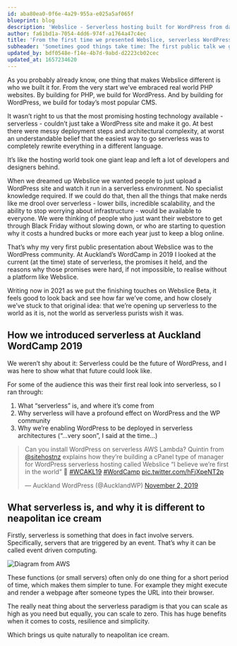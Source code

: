 ```yaml
---
id: aba80ea0-0f6e-4a29-955a-e025a5af065f
blueprint: blog
description: 'Webslice - Serverless hosting built for WordPress from day 1'
author: fa61bd1a-7054-4dd6-974f-a1764a47c4ec
title: 'From the first time we presented Webslice, serverless WordPress was the dream'
subheader: 'Sometimes good things take time: The first public talk we gave about Webslice in 2019 presented a vision of WordPress sites deployed to serverless without complications.'
updated_by: bdf0548e-f14e-4b7d-9abd-d2223cb02cec
updated_at: 1657234620
---
```

As you probably already know, one thing that makes Webslice different is who we built it for. From the very start we’ve embraced real world PHP websites. By building for PHP, we build for WordPress. And by building for WordPress, we build for today’s most popular CMS.

It wasn’t right to us that the most promising hosting technology available - serverless - couldn’t just take a WordPress site and make it go. At best there were messy deployment steps and architectural complexity, at worst an understandable belief that the easiest way to go serverless was to completely rewrite everything in a different language.

It’s like the hosting world took one giant leap and left a lot of developers and designers behind. 

When we dreamed up Webslice we wanted people to just upload a WordPress site and watch it run in a serverless environment. No specialist knowledge required. If we could do that, then all the things that make nerds like me drool over serverless - lower bills, incredible scalability, and the ability to stop worrying about infrastructure  - would be available to everyone. We were thinking of people who just want their webstore to get through Black Friday without slowing down, or who are starting to question why it costs a hundred bucks or more each year just to keep a blog online. 

That’s why my very first public presentation about Webslice was to the WordPress community. At Auckland’s WordCamp in 2019 I looked at the current (at the time) state of serverless, the promises it held, and the reasons why those promises were hard, if not impossible, to realise without a platform like Webslice.

Writing now in 2021 as we put the finishing touches on Webslice Beta, it feels good to look back and see how far we’ve come, and how closely we’ve stuck to that original idea: that we’re opening up serverless to the world as it is, not the world as serverless purists wish it was.

## How we introduced serverless at Auckland WordCamp 2019

We weren’t shy about it: Serverless could be the future of WordPress, and I was here to show what that future could look like.


For some of the audience this was their first real look into serverless, so I ran through:
1. What “serverless” is, and where it’s come from
2. Why serverless will have a profound effect on WordPress and the WP community
3. Why we’re enabling WordPress to be deployed in serverless architectures (“...very soon”, I said at the time…)

<blockquote class="twitter-tweet"><p lang="en" dir="ltr">Can you install WordPress on serverless AWS Lambda? Quintin from <a href="https://twitter.com/sitehostnz?ref_src=twsrc%5Etfw">@sitehostnz</a> explains how they’re building a cPanel type of manager for WordPress serverless hosting called Webslice “I believe we’re first in the world” 👏 <a href="https://twitter.com/hashtag/WCAKL19?src=hash&amp;ref_src=twsrc%5Etfw">#WCAKL19</a> <a href="https://twitter.com/hashtag/WordCamp?src=hash&amp;ref_src=twsrc%5Etfw">#WordCamp</a> <a href="https://t.co/hFjXpeNT2p">pic.twitter.com/hFjXpeNT2p</a></p>&mdash; Auckland WordPress (@AucklandWP) <a href="https://twitter.com/AucklandWP/status/1190768335773786113?ref_src=twsrc%5Etfw">November 2, 2019</a></blockquote> <script async src="https://platform.twitter.com/widgets.js" charset="utf-8"></script>

## What serverless is, and why it is different to neapolitan ice cream

Firstly, serverless is something that does in fact involve servers. Specifically, servers that are triggered by an event. That’s why it can be called event driven computing. 

![Diagram from AWS](/assets/aws-diagram.png)

These functions (or small servers) often only do one thing for a short period of time, which makes them simpler to tune. For example they might execute and render a webpage after someone types the URL into their browser.

The really neat thing about the serverless paradigm is that you can scale as high as you need but equally, you can scale to zero. This has huge benefits when it comes to costs, resilience and simplicity.

Which brings us quite naturally to neapolitan ice cream.